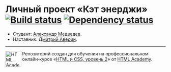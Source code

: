# Личный проект «Кэт энерджи» [![Build status][travis-image]][travis-url] [![Dependency status][dependency-image]][dependency-url]

* Студент: [Александр Медведев](https://up.htmlacademy.ru/adaptive/18/user/1174257).
* Наставник: [Дмитрий Аверин](https://htmlacademy.ru/profile/id1061531).

---

<a href="https://htmlacademy.ru/intensive/adaptive"><img align="left" width="50" height="50" alt="HTML Academy" src="https://up.htmlacademy.ru/static/img/intensive/adaptive/logo-for-github-2.png"></a>

Репозиторий создан для обучения на профессиональном онлайн‑курсе «[HTML и CSS, уровень 2](https://htmlacademy.ru/intensive/adaptive)» от [HTML Academy](https://htmlacademy.ru).

[travis-image]: https://travis-ci.com/htmlacademy-adaptive/1174257-cat-energy-18.svg?branch=master
[travis-url]: https://travis-ci.com/htmlacademy-adaptive/1174257-cat-energy-18
[dependency-image]: https://david-dm.org/htmlacademy-adaptive/1174257-cat-energy-18/dev-status.svg?style=flat-square
[dependency-url]: https://david-dm.org/htmlacademy-adaptive/1174257-cat-energy-18?type=dev
